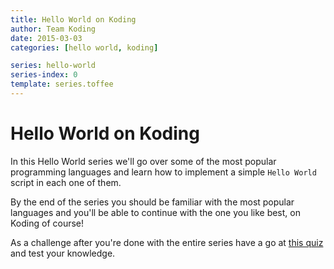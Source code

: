 ```yaml
---
title: Hello World on Koding
author: Team Koding
date: 2015-03-03
categories: [hello world, koding]

series: hello-world
series-index: 0
template: series.toffee
---
```


# Hello World on Koding

In this Hello World series we'll go over some of the most popular programming languages and learn how to implement a simple `Hello World` script in each one of them.

By the end of the series you should be familiar with the most popular languages and you'll be able to continue with the one you like best, on Koding of course!

As a challenge after you're done with the entire series have a go at [this quiz](http://helloworldquiz.com/) and test your knowledge. 
